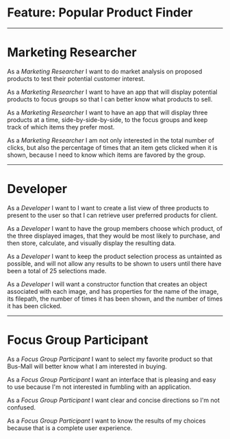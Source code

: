 # Feature: Popular Product Finder

---

# Marketing Researcher

As a *Marketing Researcher* I want to do market analysis on proposed products to test their potential customer interest.

As a *Marketing Researcher* I want to have an app that will display potential products to focus groups so that I can better know what products to sell.

As a *Marketing Researcher* I want to have an app that will display three products at a time, side-by-side-by-side, to the focus groups and keep track of which items they prefer most.

As a *Marketing Researcher* I am not only interested in the total number of clicks, but also the percentage of times that an item gets clicked when it is shown, because I need to know which items are favored by the group.

---

# Developer
As a *Developer* I want to I want to create a list view of three products to present to the user so that I can retrieve user preferred products for client.

As a *Developer* I want to have the group members choose which product, of the three displayed images, that they would be most likely to purchase, and then store, calculate, and visually display the resulting data.

As a *Developer* I want to keep the product selection process as untainted as possible, and will not allow any results to be shown to users until there have been a total of 25 selections made.

As a *Developer* I will want a constructor function that creates an object associated with each image, and has properties for the name of the image, its filepath, the number of times it has been shown, and the number of times it has been clicked.

---
# Focus Group Participant
As a *Focus Group Participant* I want to select my favorite product so that Bus-Mall will better know what I am interested in buying.

As a *Focus Group Participant* I want an interface that is pleasing and easy to use because I'm not interested in fumbling with an application.

As a *Focus Group Participant* I want clear and concise directions so I'm not confused.

As a *Focus Group Participant* I want to know the results of my choices because that is a complete user experience. 
